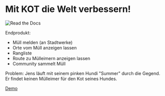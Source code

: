 # Mit KOT die Welt verbessern!
![Read the Docs](https://img.shields.io/readthedocs/kot-fur-die-welt.svg?style=flat-square)

Endprodukt:
 - Müll melden (an Stadtwerke)
 - Orte vom Müll anzeigen lassen
 - Rangliste
 - Route zu Mülleimern anzeigen lassen
 - Community sammelt Müll

Problem:
 Jens läuft mit seinem pinken Hundi "Summer" durch die Gegend.
 Er findet keinen Mülleimer für den Kot seines Hundes.

[Demo](https://jugendhackt.github.io/kfdw-pwa)
